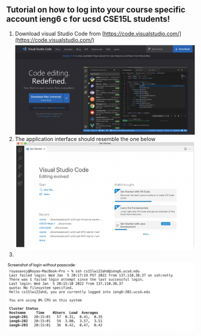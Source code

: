 ## Tutorial on how to log into your course specific account ieng6 c for ucsd CSE15L students!
1. Download visual Studio Code from [https://code.visualstudio.com/](https://code.visualstudio.com/)
![Image](DownloadingVS.png)
2. The application interface should resemble the one below 
![Image](openingVS.png)
3. 

![Image](ScreenShotToAddLabSession.png)
